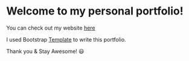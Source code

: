 # Welcome to my personal portfolio!

You can check out my website [here](https://temuulenab.com)

I used Bootstrap [Template](https://startbootstrap.com/theme/freelancer) to write this portfolio. 

Thank you & Stay Awesome! 😃
